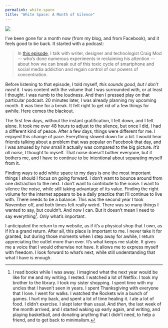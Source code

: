 ```yaml
---
permalink: white-space
title: "White Space: A Month of Silence"
---
```


![][image-1]

I’ve been gone for a month now (from my blog, and from Facebook), and it feels good to be back. It started with a podcast:

> In [this episode][1], I talk with writer, designer and technologist Craig Mod — who’s done numerous experiments in reclaiming his attention — about how we can break out of this toxic cycle of smartphone and social media addiction and regain control of our powers of concentration.

Before listening to that episode, I told myself, *this sounds good, but I don’t need it.* I was content with the volume that I was surrounded with, or at least I thought. I was numb to the loudness. And then I pressed play on that particular podcast. 20 minutes later, I was already planning my upcoming month. It was time for a break. It felt right to get rid of a few things for awhile. Here comes the blackout.

The first few days, without the instant gratification, I felt down, and I felt alone. It took me over 48 hours to adjust to the silence, but once I did, I had a different kind of peace. After a few days, things were different for me. I enjoyed this change of pace. Everything slowed down for a bit. I would hear friends talking about a problem that was popular on Facebook that day, and I was amused by how small it actually was compared to the big picture. *It’s all noise*, I thought to myself. That noise doesn’t bother everyone, but it bothers me, and I have to continue to be intentional about separating myself from it.

Finding ways to add white space to my days is one the most important things I should I focus on going forward. I don’t want to bounce around from one distraction to the next. I don’t want to contribute to the noise. I want to silence the noise, while still taking advantage of its value. Finding the right volume for the internet appears to be a daily practice that I’ll continue to live with. There needs to be a balance. This was the second year I took November off, and both times felt really weird. There was so many things I wanted to say, but couldn’t. And now I can. But it doesn’t mean I need to say everything[^1]. Only what’s important.

I anticipated the return to my website, as if it’s a physical shop that I own, as if it’s a grand return. After all, this place is important to me. I never take it for granted, but during those moments when I step away for awhile, I return appreciating the outlet more than ever. It’s what keeps me stable. It gives me a voice that I would otherwise not have. It allows me to express myself with freedom. I look forward to what’s next, while still understanding that what I have is enough.

[^1]:	I read books while I was away. I imagined what the next year would be like for me and my writing. I rested. I watched a lot of Netflix. I took my brother to the library. I took my sister shopping. I spent time with my uncles that I haven’t seen in years. I spent Thanksgiving with everyone that I love. I went for walks. I watched the Rockets win a bunch of games. I hurt my back, and spent a lot of time healing it. I ate a lot of food. I didn’t exercise. I slept later than usual. And *then*, the last week of the month arrived, and I started waking up early again, and writing, and playing basketball, and donating anything that I didn’t need, to help a friend, and to get back to minimalism.

[1]:	https://overcast.fm/+J1L8ROaSs

[image-1]:	https://dl.dropboxusercontent.com/s/hll9sx69b7omv9v/Untitled_Artwork%20(1).JPG